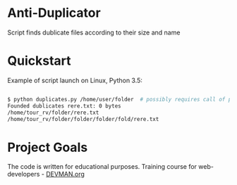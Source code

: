# Anti-Duplicator

Script finds dublicate files according to their size and name

# Quickstart

Example of script launch on Linux, Python 3.5:

```bash

$ python duplicates.py /home/user/folder  # possibly requires call of python3 executive instead of just python
Founded dublicates rere.txt: 0 bytes
/home/tour_rv/folder/rere.txt
/home/tour_rv/folder/folder/folder/fold/rere.txt
```

# Project Goals

The code is written for educational purposes. Training course for web-developers - [DEVMAN.org](https://devman.org)
